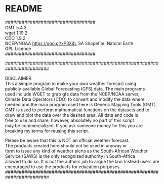 # README

#################################            
           GMT 5.4.3             
          wget 1.19.2            
           CDO 1.9.2             
 NCEP/NOAA https://goo.gl/xP3X4L 
   SA Shapefile: Natural Earth   
          GPL Licence            
#################################

######################################################################## 
 
 DISCLAIMER:                                                          
 This a simple program to make your own weather forecast using        
 publicly available Global Forecasting (GFS) data. The main programs  
 used include WGET to grab gfs data from the NCEP/NOAA server,         
 Climate Data Operators (CDO) to convert and modify the data where     
 needed and the main program used here is Generic Mapping Tools (GMT). 
 GMT is used to perform mathematical functions on the datasets and to  
 draw and plot the data over the desired area. All data and code is    
 free to use and share, however, absolutely no part of this script     
 may be commercialized. If you ask someone money for this you are     
 breaking my terms for reusing this script.                           
                                                                      
 Please be aware that this is NOT an official weather forecast.        
 The products created here should not be used in anyway or            
 form to issue any kind of weather alerts as the South-African Weather
 Service (SAWS) is the only recognized authority in South-Africa      
 allowed to do so. It is not the authors job to argue the law. Instead
 users are encouraged to use the products for education purposes.     
########################################################################
